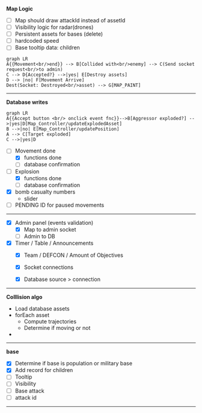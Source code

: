 <!-- - [ ] approval collision
    - [ ] number of casualty
    - slider
- [ ] approval visibility
    - [ ] grant visibility status
    - button
    - [ ] grant visibility type
    - button -->
**Map Logic**
- [ ] Map should draw attackId instead of assetId
- [ ] Visibility logic for radar(drones)
- [ ] Persistent assets for bases (delete)
- [ ] hardcoded speed
- [ ] Base tooltip data: children

```mermaid
graph LR
A{{Movement<br/>end}} --> B[Collided with<br/>enemy] --> C(Send socket request<br/>to admin) 
C --> D{Accepted?} -->|yes| E[Destroy assets]
D --> |no| F[Movement Arrive]
Dest(Socket: Destroyed<br/>asset) --> G[MAP_PAINT]
```
---
**Database writes**
```mermaid
graph LR
A{{Accept button <br/> onclick event fnc}}-->B[Aggressor exploded?] -->|yes|D[Map_Controller/updateExplodedAsset]
B -->|no| E[Map_Controller/updatePosition]
A --> C[Target exploded]
C -->|yes|D

```
- [ ] Movement done
    - [x] functions done
    - [ ] database confirmation

- [ ] Explosion
    - [x] functions done
    - [ ] database confirmation 
- [x] bomb casualty numbers
    - slider
- [ ] PENDING ID for paused movements
---
- [x] Admin panel (events validation)
    - [x] Map to admin socket
    - [ ] Admin to DB
- [x] Timer / Table /  Announcements
    - [x] Team / DEFCON / Amount of Objectives
    - [x] Socket connections
    - [x] Database source > connection


---
**Colllision algo**
- Load database assets
- forEach asset
    - Compute trajectories
    - Determine if moving or not
- 
---
**base**
- [x] Determine if base is population or military base
- [x] Add record for children
- [ ] Tooltip
- [ ] Visibility
- [ ] Base attack
- [ ] attack id

---